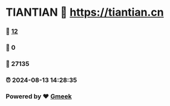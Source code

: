 # TIANTIAN :link: https://tiantian.cn 
### :page_facing_up: [12](https://tiantian.cn/tag.html) 
### :speech_balloon: 0 
### :hibiscus: 27135 
### :alarm_clock: 2024-08-13 14:28:35 
### Powered by :heart: [Gmeek](https://github.com/Meekdai/Gmeek)
